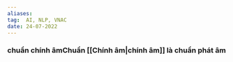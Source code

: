 ```yaml
---
aliases:
tag:  AI, NLP, VNAC
date: 24-07-2022
---
```

### chuẩn chính âmChuẩn [[Chính âm|chính âm]] là chuẩn phát âm
